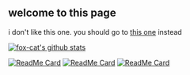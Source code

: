 ## welcome to this page

i don't like this one. you should go to [this one] instead

[![fox-cat's github stats](https://github-readme-stats.vercel.app/api?username=fox-cat&show_icons=true&title_color=1DB954&icon_color=586069)](https://github.com/fox-cat)

[![ReadMe Card](https://github-readme-stats.vercel.app/api/pin/?username=fox-cat&repo=coward&show_icons=true&title_color=1DB954)](https://github.com/fox-cat/coward)
[![ReadMe Card](https://github-readme-stats.vercel.app/api/pin/?username=fox-cat&repo=kauw&show_icons=true&title_color=1DB954)](https://github.com/fox-cat/kauw)
[![ReadMe Card](https://github-readme-stats.vercel.app/api/pin/?username=fox-cat&repo=ms&show_icons=true&title_color=1DB954)](https://github.com/fox-cat/ms)

[this one]: https://confuck.com
